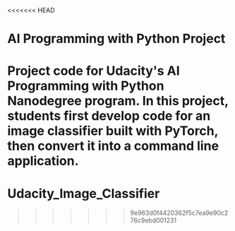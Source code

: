 <<<<<<< HEAD
# AI Programming with Python Project

Project code for Udacity's AI Programming with Python Nanodegree program. In this project, students first develop code for an image classifier built with PyTorch, then convert it into a command line application.
=======
# Udacity_Image_Classifier
>>>>>>> 9e963d0f4420362f5c7ea9e90c276c9ebd001231
